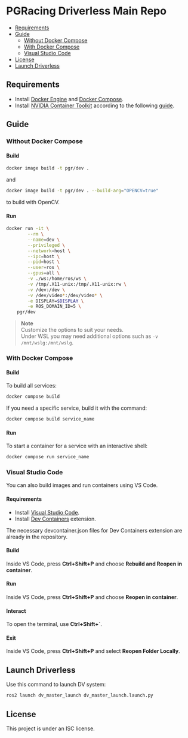 # PGRacing Driverless Main Repo
- [Requirements](##Requirements)
- [Guide](##Guide)
    - [Without Docker Compose](###Without-Docker-Compose)
    - [With Docker Compose](###With-Docker-Compose)
    - [Visual Studio Code](###Visual-Studio-Code)
- [License](##License)
- [Launch Driverless](##Launch-Driverless)

## Requirements
- Install [Docker Engine](https://docs.docker.com/engine/install/) and [Docker Compose](https://docs.docker.com/compose/install/).
- Install [NVIDIA Container Toolkit](https://github.com/NVIDIA/nvidia-container-toolkit) according to the following [guide](https://docs.nvidia.com/datacenter/cloud-native/container-toolkit/latest/install-guide.html).

## Guide
### Without Docker Compose
#### Build
```bash
docker image build -t pgr/dev .
```
and
```bash
docker image build -t pgr/dev . --build-arg="OPENCV=true"
```
to build with OpenCV.
#### Run
```bash
docker run -it \
        --rm \
        --name=dev \
        --privileged \
        --network=host \
        --ipc=host \
        --pid=host \
        --user=ros \
        --gpus=all \
        -v ./ws:/home/ros/ws \
        -v /tmp/.X11-unix:/tmp/.X11-unix:rw \
        -v /dev:/dev \
        -v /dev/video*:/dev/video* \
        -e DISPLAY=$DISPLAY \
        -e ROS_DOMAIN_ID=5 \
    pgr/dev
```

> **Note**  
> Customize the options to suit your needs.  
> Under WSL you may need additional options such as `-v /mnt/wslg:/mnt/wslg`.

### With Docker Compose
#### Build
To build all services:
```bash
docker compose build
```
If you need a specific service, build it with the command:
```bash
docker compose build service_name
```
#### Run
To start a container for a service with an interactive shell:
```bash
docker compose run service_name
```

### Visual Studio Code
You can also build images and run containers using VS Code.

#### Requirements
- Install [Visual Studio Code](https://code.visualstudio.com/docs/setup/linux).
- Install [Dev Containers](https://marketplace.visualstudio.com/items?itemName=ms-vscode-remote.remote-containers) extension.

The necessary devcontainer.json files for Dev Containers extension are already in the repository.

#### Build
Inside VS Code, press **Ctrl+Shift+P** and choose **Rebuild and Reopen in container**.
#### Run
Inside VS Code, press **Ctrl+Shift+P** and choose **Reopen in container**.
#### Interact
To open the terminal, use **Ctrl+Shift+`**. 
#### Exit
Inside VS Code, press **Ctrl+Shift+P** and select **Reopen Folder Locally**.

## Launch Driverless
Use this command to launch DV system:
```bash
ros2 launch dv_master_launch dv_master_launch.launch.py 
```

## License
This project is under an ISC license.
